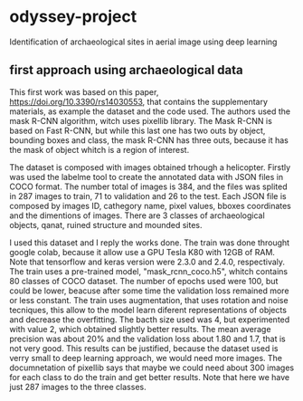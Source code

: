 # odyssey-project
Identification of archaeological sites in aerial image using deep learning

## first approach using archaeological data
This first work was based on this paper, https://doi.org/10.3390/rs14030553, that contains the supplementary materials, as example the dataset and the code used. The authors used the mask R-CNN algorithm, witch uses pixellib library. The Mask R-CNN is based on Fast R-CNN, but while this last one has two outs by object, bounding boxes and class, the mask R-CNN has three outs, because it has the mask of object whitch is a region of interest. 

The dataset is composed with images obtained trhough a helicopter. Firstly was used the labelme tool to create the annotated data with JSON files in COCO format. 
The number total of images is 384, and the files was splited in 287 images to train, 71 to validation and 26 to the test. Each JSON file is composed by images ID, cathegory name, pixel values, bboxes coordinates and the dimentions of images. There are 3 classes of archaeological objects, qanat, ruined structure and mounded sites.

I used this dataset and I reply the works done. The train was done throught google colab, because it allow use a GPU Tesla K80 with 12GB of RAM. Note that tensorflow and keras version were 2.3.0 and 2.4.0, respectivaly. The train uses a pre-trained model, "mask_rcnn_coco.h5", whitch contains 80 classes of COCO dataset. The number of epochs used were 100, but could be lower, beacuse after some time the validation loss remained more or less constant. The train uses augmentation, that uses rotation and noise tecniques, this allow to the model learn diferent representations of objects and decrease the overfitting.
The bacth size used was 4, but experimented with value 2, which obtained slightly better results. The mean average precision was about 20% and the validation loss about 1.80 and 1.7, that is not very good. This results can be justified, because the dataset used is verry small to deep learning approach, we would need more images. 
The documnetation of pixellib says that maybe we could need about 300 images for each class to do the train and get better results. Note that here we have just 287 images to the three classes.




